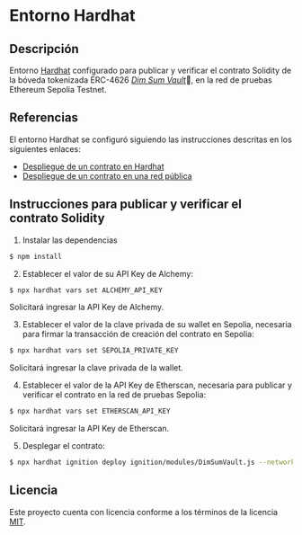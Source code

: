 # Entorno Hardhat

## Descripción

Entorno [Hardhat](https://hardhat.org/) configurado para publicar y verificar el contrato Solidity de la bóveda tokenizada ERC-4626 [_Dim Sum Vault_](https://github.com/ccalvarez/dim-sum-vault):rice:, en la red de pruebas Ethereum Sepolia Testnet.

## Referencias

El entorno Hardhat se configuró siguiendo las instrucciones descritas en los siguientes enlaces:

- [Despliegue de un contrato en Hardhat](https://eth-kipu.gitbook.io/ethereum-developer-pack/modulo-4/toolkit-para-desarrollo-ethereum/toolkit/hardhat/despliegue-de-un-contrato-en-hardhat)
- [Despliegue de un contrato en una red pública](https://eth-kipu.gitbook.io/ethereum-developer-pack/modulo-4/toolkit-para-desarrollo-ethereum/toolkit/hardhat/despliegue-de-un-contrato-en-una-red-publica)

## Instrucciones para publicar y verificar el contrato Solidity

1. Instalar las dependencias 

```sh
$ npm install
```

2. Establecer el valor de su API Key de Alchemy:

```sh
$ npx hardhat vars set ALCHEMY_API_KEY
```

Solicitará ingresar la API Key de Alchemy.

3. Establecer el valor de la clave privada de su wallet en Sepolia, necesaria para firmar la transacción de creación del contrato en Sepolia:

```sh
$ npx hardhat vars set SEPOLIA_PRIVATE_KEY
```

Solicitará ingresar la clave privada de la wallet.

4. Establecer el valor de la API Key de Etherscan, necesaria para publicar y verificar el contrato en la red de pruebas Sepolia:

```sh
$ npx hardhat vars set ETHERSCAN_API_KEY
```

Solicitará ingresar la API Key de Etherscan.

5. Desplegar el contrato:

```sh
$ npx hardhat ignition deploy ignition/modules/DimSumVault.js --network sepolia --verify
```


## Licencia

Este proyecto cuenta con licencia conforme a los términos de la licencia [MIT](https://github.com/ccalvarez/entorno-hardhat/blob/main/LICENSE).

